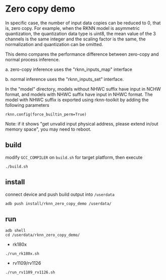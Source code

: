 # Zero copy demo
In specific case, the number of input data copies can be reduced to 0, that is, zero copy. For example, when the RKNN model is asymmetric quantization, the quantization data type is uint8, the mean value of the 3 channels is the same integer and the scaling factor is the same, the normalization and quantization can be omitted. 

This demo compares the performance difference between zero-copy and normal process inference.

a. zero-copy inference uses the "rknn_inputs_map" interface

b. normal inference uses the "rknn_inputs_set" interface.

In the "model" directory, models without NHWC suffix have input in NCHW format, and models with NHWC suffix have input in NHWC format. The model with NHWC suffix is ​​exported using rknn-toolkit by adding the following parameters
```
rknn.config(force_builtin_perm=True)
```
Note: if it shows "get unvalid input physical address, please extend in/out memory space", you may need to reboot.

## build

modify `GCC_COMPILER` on `build.sh` for target platform, then execute

```
./build.sh
```

## install

connect device and push build output into `/userdata`

```
adb push install/rknn_zero_copy_demo /userdata/
```

## run

```
adb shell
cd /userdata/rknn_zero_copy_demo/
```

- rk180x
```
./run_rk180x.sh
```

- rv1109/rv1126
```
./run_rv1109_rv1126.sh
```
